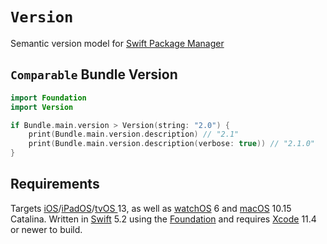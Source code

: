 # `Version`

Semantic version model for [Swift Package Manager](https://github.com/apple/swift-package-manager)

## `Comparable` Bundle Version

```swift
import Foundation
import Version

if Bundle.main.version > Version(string: "2.0") {
    print(Bundle.main.version.description) // "2.1"
    print(Bundle.main.version.description(verbose: true)) // "2.1.0"
}
```

## Requirements

Targets [iOS](https://developer.apple.com/ios)/[iPadOS](https://developer.apple.com/ipad)/[tvOS ](https://developer.apple.com/tvos) 13, as well as [watchOS](https://developer.apple.com/watchos) 6 and [macOS](https://developer.apple.com/macos) 10.15 Catalina. Written in [Swift](https://developer.apple.com/documentation/swift) 5.2 using the [Foundation](https://developer.apple.com/documentation/foundation) and requires [Xcode](https://developer.apple.com/xcode) 11.4 or newer to build.
